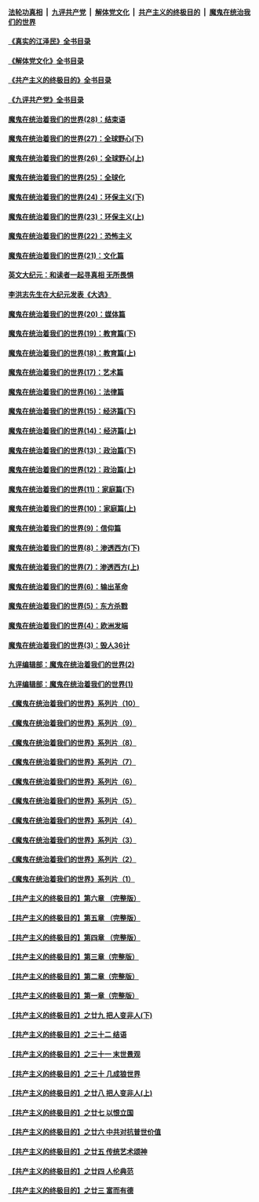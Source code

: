 ####  [法轮功真相](../../../../basic/blob/master/README.md?t=08241501) &nbsp;|&nbsp; [九评共产党](../../../../9ping.md/blob/master/README.md?t=08241501) &nbsp;|&nbsp; [解体党文化](../../../../jtdwh.md/blob/master/README.md?t=08241501)  &nbsp;|&nbsp; [共产主义的终极目的](../../../../gczydzjmd.md/blob/master/README.md?t=08241501) &nbsp;|&nbsp; [魔鬼在统治我们的世界](../../../../mgztzwmdsj.md/blob/master/README.md?t=08241501) 

#### [《真实的江泽民》全书目录](../pages/nsc422/n13721399.md?t=08241501) 

#### [《解体党文化》全书目录](../pages/nsc422/n13721157.md?t=08241501) 

#### [《共产主义的终极目的》全书目录](../pages/nsc422/n13721048.md?t=08241501) 

#### [《九评共产党》全书目录](../pages/nsc422/n13708085.md?t=08241501) 

#### [魔鬼在统治着我们的世界(28)：结束语](../pages/nsc422/n10936246.md?t=08241501) 

#### [魔鬼在统治着我们的世界(27)：全球野心(下)](../pages/nsc422/n10928319.md?t=08241501) 

#### [魔鬼在统治着我们的世界(26)：全球野心(上)](../pages/nsc422/n10900318.md?t=08241501) 

#### [魔鬼在统治着我们的世界(25)：全球化](../pages/nsc422/n10788205.md?t=08241501) 

#### [魔鬼在统治着我们的世界(24)：环保主义(下)](../pages/nsc422/n10695307.md?t=08241501) 

#### [魔鬼在统治着我们的世界(23)：环保主义(上)](../pages/nsc422/n10688613.md?t=08241501) 

#### [魔鬼在统治着我们的世界(22)：恐怖主义](../pages/nsc422/n10614727.md?t=08241501) 

#### [魔鬼在统治着我们的世界(21)：文化篇](../pages/nsc422/n10597706.md?t=08241501) 

#### [英文大纪元：和读者一起寻真相 无所畏惧](../pages/nsc422/n12542027.md?t=08241501) 

#### [李洪志先生在大纪元发表《大选》](../pages/nsc422/n12534746.md?t=08241501) 

#### [魔鬼在统治着我们的世界(20)：媒体篇](../pages/nsc422/n10586579.md?t=08241501) 

#### [魔鬼在统治着我们的世界(19)：教育篇(下)](../pages/nsc422/n10564808.md?t=08241501) 

#### [魔鬼在统治着我们的世界(18)：教育篇(上)](../pages/nsc422/n10526970.md?t=08241501) 

#### [魔鬼在统治着我们的世界(17)：艺术篇](../pages/nsc422/n10499093.md?t=08241501) 

#### [魔鬼在统治着我们的世界(16)：法律篇](../pages/nsc422/n10485969.md?t=08241501) 

#### [魔鬼在统治着我们的世界(15)：经济篇(下)](../pages/nsc422/n10469975.md?t=08241501) 

#### [魔鬼在统治着我们的世界(14)：经济篇(上)](../pages/nsc422/n10457370.md?t=08241501) 

#### [魔鬼在统治着我们的世界(13)：政治篇(下)](../pages/nsc422/n10448270.md?t=08241501) 

#### [魔鬼在统治着我们的世界(12)：政治篇(上)](../pages/nsc422/n10444576.md?t=08241501) 

#### [魔鬼在统治着我们的世界(11)：家庭篇(下)](../pages/nsc422/n10440961.md?t=08241501) 

#### [魔鬼在统治着我们的世界(10)：家庭篇(上)](../pages/nsc422/n10435448.md?t=08241501) 

#### [魔鬼在统治着我们的世界(9)：信仰篇](../pages/nsc422/n10432159.md?t=08241501) 

#### [魔鬼在统治着我们的世界(8)：渗透西方(下)](../pages/nsc422/n10429603.md?t=08241501) 

#### [魔鬼在统治着我们的世界(7)：渗透西方(上)](../pages/nsc422/n10426013.md?t=08241501) 

#### [魔鬼在统治着我们的世界(6)：输出革命](../pages/nsc422/n10421536.md?t=08241501) 

#### [魔鬼在统治着我们的世界(5)：东方杀戮](../pages/nsc422/n10417707.md?t=08241501) 

#### [魔鬼在统治着我们的世界(4)：欧洲发端](../pages/nsc422/n10414890.md?t=08241501) 

#### [魔鬼在统治着我们的世界(3)：毁人36计](../pages/nsc422/n10411583.md?t=08241501) 

#### [九评编辑部：魔鬼在统治着我们的世界(2)](../pages/nsc422/n10410036.md?t=08241501) 

#### [九评编辑部：魔鬼在统治着我们的世界(1)](../pages/nsc422/n10406825.md?t=08241501) 

#### [《魔鬼在统治着我们的世界》系列片（10）](../pages/nsc422/n12292670.md?t=08241501) 

#### [《魔鬼在统治着我们的世界》系列片（9）](../pages/nsc422/n12290859.md?t=08241501) 

#### [《魔鬼在统治着我们的世界》系列片（8）](../pages/nsc422/n12287445.md?t=08241501) 

#### [《魔鬼在统治着我们的世界》系列片（7）](../pages/nsc422/n12283425.md?t=08241501) 

#### [《魔鬼在统治着我们的世界》系列片（6）](../pages/nsc422/n12282314.md?t=08241501) 

#### [《魔鬼在统治着我们的世界》系列片（5）](../pages/nsc422/n12281419.md?t=08241501) 

#### [《魔鬼在统治着我们的世界》系列片（4）](../pages/nsc422/n12274024.md?t=08241501) 

#### [《魔鬼在统治着我们的世界》系列片（3）](../pages/nsc422/n12271322.md?t=08241501) 

#### [《魔鬼在统治着我们的世界》系列片（2）](../pages/nsc422/n12269049.md?t=08241501) 

#### [《魔鬼在统治着我们的世界》系列片（1）](../pages/nsc422/n12267575.md?t=08241501) 

#### [【共产主义的终极目的】第六章 （完整版）](../pages/nsc422/n11428913.md?t=08241501) 

#### [【共产主义的终极目的】第五章 （完整版）](../pages/nsc422/n11428912.md?t=08241501) 

#### [【共产主义的终极目的】第四章 （完整版）](../pages/nsc422/n11428907.md?t=08241501) 

#### [【共产主义的终极目的】第三章（完整版）](../pages/nsc422/n11428848.md?t=08241501) 

#### [【共产主义的终极目的】第二章（完整版）](../pages/nsc422/n11428831.md?t=08241501) 

#### [【共产主义的终极目的】第一章（完整版）](../pages/nsc422/n11417651.md?t=08241501) 

#### [【共产主义的终极目的】之廿九 把人变非人(下)](../pages/nsc422/n11344140.md?t=08241501) 

#### [【共产主义的终极目的】之三十二 结语](../pages/nsc422/n11360535.md?t=08241501) 

#### [【共产主义的终极目的】之三十一 末世景观](../pages/nsc422/n11351129.md?t=08241501) 

#### [【共产主义的终极目的】之三十 几成狼世界](../pages/nsc422/n11348280.md?t=08241501) 

#### [【共产主义的终极目的】之廿八 把人变非人(上)](../pages/nsc422/n11340492.md?t=08241501) 

#### [【共产主义的终极目的】之廿七 以恨立国](../pages/nsc422/n11336944.md?t=08241501) 

#### [【共产主义的终极目的】之廿六 中共对抗普世价值](../pages/nsc422/n11324785.md?t=08241501) 

#### [【共产主义的终极目的】之廿五 传统艺术颂神](../pages/nsc422/n11296396.md?t=08241501) 

#### [【共产主义的终极目的】之廿四 人伦典范](../pages/nsc422/n11296397.md?t=08241501) 

#### [【共产主义的终极目的】之廿三 富而有德](../pages/nsc422/n11283598.md?t=08241501) 

